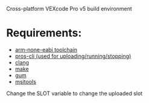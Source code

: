 Cross-platform VEXcode Pro v5 build environment

# Requirements:
* [arm-none-eabi toolchain](https://developer.arm.com/downloads/-/arm-gnu-toolchain-downloads)
* [pros-cli (used for uploading/running/stopping)](https://github.com/purduesigbots/pros-cli)
* [clang](https://clang.llvm.org/)
* [make](https://www.gnu.org/software/make/)
* [gum](https://github.com/charmbracelet/gum)
* [msitools](https://wiki.gnome.org/msitools)

Change the SLOT variable to change the uploaded slot
